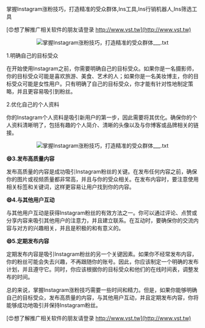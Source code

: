 掌握Instagram涨粉技巧，打造精准的受众群体,Ins工具,Ins行销机器人,Ins筛选工具

[😍想了解推广相关软件的朋友请登录 http://www.vst.tw](http://www.vst.tw)

 <center><img src="https://vst.tw/MP4/tuiguang/png/4.png" alt="掌握Instagram涨粉技巧，打造精准的受众群体___.txt"></center>

1.明确自己的目标受众

在开始使用Instagram之前，你需要明确自己的目标受众。如果你是一名摄影师，你的目标受众可能是喜欢旅游、美食、艺术的人；如果你是一名美妆博主，你的目标受众可能是女性用户。只有明确了自己的目标受众，你才能有针对性地制定策略，并且更容易吸引到粉丝。

2.优化自己的个人资料

你的Instagram个人资料是吸引新用户的第一步，因此需要将其优化。确保你的个人资料清晰明了，包括有趣的个人简介、清晰的头像以及与你博客或品牌相关的链接。

 <center><img src="https://vst.tw/MP4/tuiguang/png/7.png" alt="掌握Instagram涨粉技巧，打造精准的受众群体___.txt"></center>

**😄3.发布高质量内容**

发布高质量的内容是成功吸引Instagram粉丝的关键。在发布任何内容之前，确保你的图片或视频质量都非常高，并且与你的受众相关。在发布内容时，要注意使用相关标签和关键词，这样更容易让用户找到你的内容。

**😄4.与其他用户互动**

与其他用户互动是获得Instagram粉丝的有效方法之一。你可以通过评论、点赞或分享内容来吸引其他用户的注意力，并且建立联系。在互动时，要确保你的交流内容与对方的兴趣相关，并且是积极的和有意义的。

**😄5.定期发布内容**

定期发布内容是吸引Instagram粉丝的另一个关键因素。如果你不经常发布内容，你的粉丝可能会失去兴趣，不再跟随你的账号。因此，你应该制定一个明确的发布计划，并且遵守它。同时，你应该根据你的目标受众和他们的在线时间表，调整发布的时间。

总的来说，掌握Instagram涨粉技巧需要一些时间和精力。但是，如果你能够明确自己的目标受众，发布高质量的内容，与其他用户互动，并且定期发布内容，你将能够成功地吸引并保持Instagram粉丝。

[😍想了解推广相关软件的朋友请登录 http://www.vst.tw](http://www.vst.tw)



